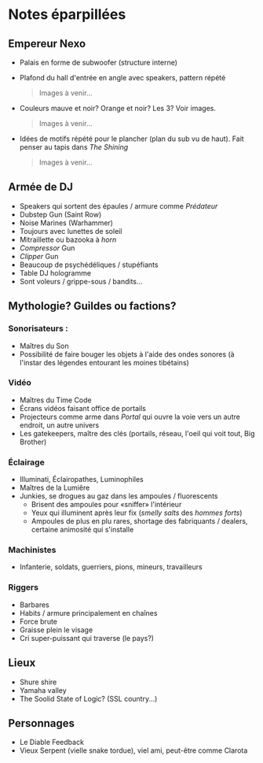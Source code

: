 # Notes éparpillées

## Empereur Nexo
- Palais en forme de subwoofer (structure interne)
- Plafond du hall d'entrée en angle avec speakers, pattern répété

  > Images à venir...

- Couleurs mauve et noir? Orange et noir? Les 3? Voir images.

  > Images à venir...

- Idées de motifs répété pour le plancher (plan du sub vu de haut). Fait penser au tapis dans *The Shining*

  > Images à venir...

## Armée de DJ
- Speakers qui sortent des épaules / armure comme *Prédateur*
- Dubstep Gun (Saint Row)
- Noise Marines (Warhammer)
- Toujours avec lunettes de soleil
- Mitraillette ou bazooka à *horn*
- *Compressor* Gun
- *Clipper* Gun
- Beaucoup de psychédéliques / stupéfiants
- Table DJ hologramme
- Sont voleurs / grippe-sous / bandits...

## Mythologie? Guildes ou factions?
### Sonorisateurs :
- Maîtres du Son
- Possibilité de faire bouger les objets à l'aide des ondes sonores (à l'instar des légendes entourant les moines tibétains)

### Vidéo
- Maîtres du Time Code
- Écrans vidéos faisant office de portails
- Projecteurs comme arme dans *Portal* qui ouvre la voie vers un autre endroit, un autre univers
- Les gatekeepers, maître des clés (portails, réseau, l'oeil qui voit tout, Big Brother)

### Éclairage
- Illuminati, Éclairopathes, Luminophiles
- Maîtres de la Lumiêre
- Junkies, se drogues au gaz dans les ampoules / fluorescents
  -  Brisent des ampoules pour «sniffer» l'intérieur
  -  Yeux qui illuminent après leur fix (*smelly salts* des *hommes forts*)
  -  Ampoules de plus en plu rares, shortage des fabriquants / dealers, certaine animosité qui s'installe

### Machinistes
- Infanterie, soldats, guerriers, pions, mineurs, travailleurs

### Riggers
- Barbares
- Habits / armure principalement en chaînes
- Force brute
- Graisse plein le visage
- Cri super-puissant qui traverse (le pays?)

## Lieux
- Shure shire
- Yamaha valley
- The Soolid State of Logic? (SSL country...)

## Personnages
- Le Diable Feedback
- Vieux Serpent (vielle snake tordue), viel ami, peut-être comme Clarota
